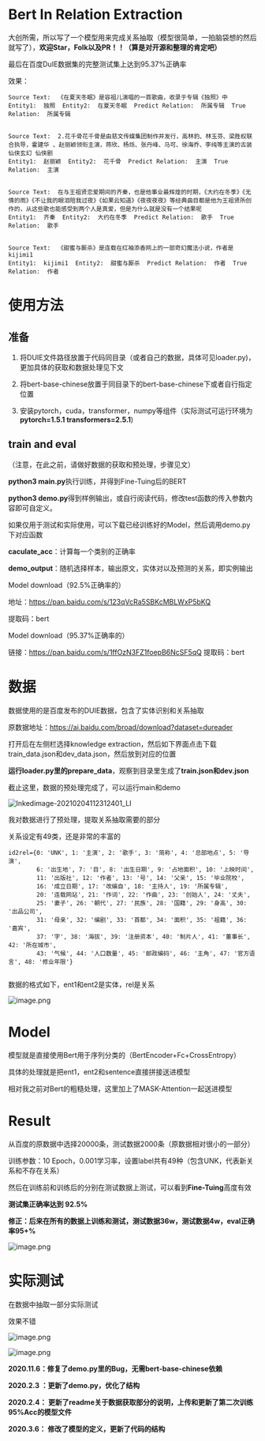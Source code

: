 # Bert In Relation Extraction

大创所需，所以写了一个模型用来完成关系抽取（模型很简单，一拍脑袋想的然后就写了），**欢迎Star，Folk以及PR！！（算是对开源和整理的肯定吧）**

最后在百度DuIE数据集的完整测试集上达到95.37%正确率

效果：

```
Source Text:  《在夏天冬眠》是容祖儿演唱的一首歌曲，收录于专辑《独照》中
Entity1:  独照  Entity2:  在夏天冬眠  Predict Relation:  所属专辑  True Relation:  所属专辑


Source Text:  2.花千骨花千骨是由慈文传媒集团制作并发行，高林豹、林玉芬、梁胜权联合执导，霍建华 、赵丽颖领衔主演，蒋欣、杨烁、张丹峰、马可、徐海乔、李纯等主演的古装仙侠玄幻 仙侠剧
Entity1:  赵丽颖  Entity2:  花千骨  Predict Relation:  主演  True Relation:  主演


Source Text:  在与王祖贤恋爱期间的齐秦，也是他事业最辉煌的时期，《大约在冬季》《无情的雨》《不让我的眼泪陪我过夜》《如果云知道》《夜夜夜夜》等经典曲目都是他为王祖贤所创作的，从这些歌也能感受到两个人是真爱，但是为什么就是没有一个结果呢
Entity1:  齐秦  Entity2:  大约在冬季  Predict Relation:  歌手  True Relation:  歌手


Source Text:  《甜蜜与厮杀》是连载在红袖添香网上的一部奇幻魔法小说，作者是kijimi1
Entity1:  kijimi1  Entity2:  甜蜜与厮杀  Predict Relation:  作者  True Relation:  作者
```



# 使用方法

## 准备

1. 将DUIE文件路径放置于代码同目录（或者自己的数据，具体可见loader.py)，更加具体的获取和数据处理见下文

2. 将bert-base-chinese放置于同目录下的bert-base-chinese下或者自行指定位置
3. 安装pytorch，cuda，transformer，numpy等组件（实际测试可运行环境为**pytorch=1.5.1 transformers=2.5.1**)

## train and eval

（注意，在此之前，请做好数据的获取和预处理，步骤见文）

**python3 main.py**执行训练，并得到Fine-Tuing后的BERT

**python3 demo.py**得到样例输出，或自行阅读代码，修改test函数的传入参数内容即可自定义。



如果仅用于测试和实际使用，可以下载已经训练好的Model，然后调用demo.py下对应函数

**caculate_acc**：计算每一个类别的正确率

**demo_output**：随机选择样本，输出原文，实体对以及预测的关系，即实例输出





Model download（92.5%正确率的）

地址：https://pan.baidu.com/s/123qVcRa5SBKcMBLWxP5bKQ

提取码：bert

Model download（95.37%正确率的）

链接：https://pan.baidu.com/s/1ffOzN3FZ1foepB6NcSF5qQ 
提取码：bert

# 数据

数据使用的是百度发布的DUIE数据，包含了实体识别和关系抽取

原数据地址：https://ai.baidu.com/broad/download?dataset=dureader

打开后在左侧栏选择knowledge extraction，然后如下界面点击下载train_data.json和dev_data.json，然后放到对应的位置

**运行loader.py里的prepare_data**，观察到目录里生成了**train.json和dev.json**

截止这里，数据的预处理完成了，可以运行main和demo

![Inkedimage-20210204112312401_LI](README.assets/Inkedimage-20210204112312401_LI.jpg)



我对数据进行了预处理，提取关系抽取需要的部分

关系设定有49类，还是非常的丰富的

```
id2rel={0: 'UNK', 1: '主演', 2: '歌手', 3: '简称', 4: '总部地点', 5: '导演', 
        6: '出生地', 7: '目', 8: '出生日期', 9: '占地面积', 10: '上映时间',
        11: '出版社', 12: '作者', 13: '号', 14: '父亲', 15: '毕业院校', 
        16: '成立日期', 17: '改编自', 18: '主持人', 19: '所属专辑', 
        20: '连载网站', 21: '作词', 22: '作曲', 23: '创始人', 24: '丈夫', 
        25: '妻子', 26: '朝代', 27: '民族', 28: '国籍', 29: '身高', 30: '出品公司', 
        31: '母亲', 32: '编剧', 33: '首都', 34: '面积', 35: '祖籍', 36: '嘉宾', 
        37: '字', 38: '海拔', 39: '注册资本', 40: '制片人', 41: '董事长', 42: '所在城市',
        43: '气候', 44: '人口数量', 45: '邮政编码', 46: '主角', 47: '官方语言', 48: '修业年限'}   
    
```

数据的格式如下，ent1和ent2是实体，rel是关系

![image.png](figure/image-1603561010980.png)



# Model

模型就是直接使用Bert用于序列分类的（BertEncoder+Fc+CrossEntropy）

具体的处理就是把ent1，ent2和sentence直接拼接送进模型

相对我之前对Bert的粗糙处理，这里加上了MASK-Attention一起送进模型



# Result

从百度的原数据中选择20000条，测试数据2000条（原数据相对很小的一部分）

训练参数：10 Epoch，0.001学习率，设置label共有49种（包含UNK，代表新关系和不存在关系）

然后在训练前和训练后的分别在测试数据上测试，可以看到**Fine-Tuing**高度有效

**测试集正确率达到 92.5%**


**修正：后来在所有的数据上训练和测试，测试数据36w，测试数据4w，eval正确率95+%**


![image.png](figure/image-1603561010979.png)



# 实际测试

在数据中抽取一部分实际测试

效果不错

![image.png](figure/image-1603561010074.png)

![image.png](figure/image.png)



**2020.11.6：修复了demo.py里的Bug，无需bert-base-chinese依赖**

**2020.2.3 ：更新了demo.py，优化了结构**

**2020.2.4： 更新了readme关于数据获取部分的说明，上传和更新了第二次训练95%Acc的模型文件** 

**2020.3.6： 修改了模型的定义，更新了代码的结构**
